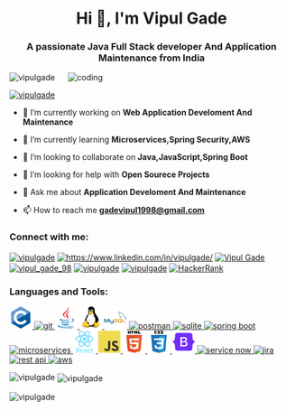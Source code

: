 <h1 align="center">Hi 👋, I'm Vipul Gade</h1>
    <h3 align="center">A passionate Java Full Stack developer And Application Maintenance from India</h3>
    <img align="right" alt="coding" width="400"
        src="https://images.pexels.com/photos/3861959/pexels-photo-3861959.jpeg?auto=compress&cs=tinysrgb&w=1260&h=750&dpr=1">
    <p align="left"> <img
            src="https://komarev.com/ghpvc/?username=vipulgade&label=Profile%20views&color=0e75b6&style=flat"
            alt="vipulgade" /> 
    </p>
    <p align="left"> <a href="https://twitter.com/swapnilnangare" target="blank"><img
                src="https://img.shields.io/twitter/follow/vipulgade?logo=twitter&style=for-the-badge"
                alt="vipulgade" /></a> 
    </p>
    
  - 🔭 I’m currently working on **Web Application Develoment And Maintenance**
    
  - 🌱 I’m currently learning **Microservices,Spring Security,AWS**

  - 👯 I’m looking to collaborate on **Java,JavaScript,Spring Boot**

   - 🤝 I’m looking for help with **Open Sourece Projects**

  - 💬 Ask me about **Application Develoment And Maintenance**

   - 📫 How to reach me **gadevipul1998@gmail.com** 
   <h3 align="left">Connect with me:</h3>
    <p align="left">
        <a href="https://x.com/Vipul_Gade" target="blank"><img align="center"
                src="https://raw.githubusercontent.com/rahuldkjain/github-profile-readme-generator/master/src/images/icons/Social/twitter.svg"
                alt="vipulgade" height="30" width="40" /></a>
        <a href="https://www.linkedin.com/in/vipulgade/" target="blank"><img align="center"
                src="https://raw.githubusercontent.com/rahuldkjain/github-profile-readme-generator/master/src/images/icons/Social/linked-in-alt.svg"
                alt="https://www.linkedin.com/in/vipulgade/" height="30" width="40" /></a>
        <a href="https://www.facebook.com/vipul.gade.503/" target="blank"><img align="center"
                src="https://raw.githubusercontent.com/rahuldkjain/github-profile-readme-generator/master/src/images/icons/Social/facebook.svg"
                alt="Vipul Gade" height="30" width="40" /></a>
        <a href="https://www.instagram.com/vipul_gade_98/?hl=en" target="blank"><img align="center"
                src="https://raw.githubusercontent.com/rahuldkjain/github-profile-readme-generator/master/src/images/icons/Social/instagram.svg"
                alt="vipul_gade_98" height="30" width="40" /></a>
        <a href="https://leetcode.com/u/gadevipul1998/" target="blank"><img align="center"
                src="https://raw.githubusercontent.com/rahuldkjain/github-profile-readme-generator/master/src/images/icons/Social/leet-code.svg"
                alt="vipulgade" height="30" width="40" /></a>
        <a href="https://www.hackerearth.com/@vipul645/" target="blank"><img align="center"
                src="https://raw.githubusercontent.com/rahuldkjain/github-profile-readme-generator/master/src/images/icons/Social/hackerearth.svg"
                alt="vipulgade" height="30" width="40" /></a>
        <a href="https://www.hackerrank.com/profile/gadevipul1998" target="_blank">
            <img align="center" src="https://cdn.worldvectorlogo.com/logos/hackerrank.svg" alt="HackerRank" height="30"
                width="40" />
        </a>



  </p>

   <h3 align="left">Languages and Tools:</h3>
    <p align="left">
        <a href="https://www.cprogramming.com/" target="_blank" rel="noreferrer">
            <img src="https://raw.githubusercontent.com/devicons/devicon/master/icons/c/c-original.svg" alt="c"
                width="40" height="40" />
        </a>

  <a href="https://git-scm.com/" target="_blank" rel="noreferrer">
            <img src="https://www.vectorlogo.zone/logos/git-scm/git-scm-icon.svg" alt="git" width="40" height="40" />
        </a>
        <a href="https://www.java.com" target="_blank" rel="noreferrer">
            <img src="https://raw.githubusercontent.com/devicons/devicon/master/icons/java/java-original.svg" alt="java"
                width="40" height="40" />
        </a>

  </a>
        <a href="https://www.linux.org/" target="_blank" rel="noreferrer">
            <img src="https://raw.githubusercontent.com/devicons/devicon/master/icons/linux/linux-original.svg"
                alt="linux" width="40" height="40" />
        </a>

  <a href="https://www.mysql.com/" target="_blank" rel="noreferrer">
            <img src="https://raw.githubusercontent.com/devicons/devicon/master/icons/mysql/mysql-original-wordmark.svg"
                alt="mysql" width="40" height="40" />
        </a>
        <a href="https://postman.com" target="_blank" rel="noreferrer">
            <img src="https://www.vectorlogo.zone/logos/getpostman/getpostman-icon.svg" alt="postman" width="40"
                height="40" />
        </a>

  <a href="https://www.sqlite.org/" target="_blank" rel="noreferrer">
            <img src="https://www.vectorlogo.zone/logos/sqlite/sqlite-icon.svg" alt="sqlite" width="40" height="40" />
        </a>

  <a href="https://spring.io/projects/spring-boot" target="_blank" rel="noreferrer">
            <img src="https://www.vectorlogo.zone/logos/springio/springio-icon.svg" alt="spring boot" width="40"
                height="40" />
        </a>
        <a href="https://microservices.io/" target="_blank" rel="noreferrer">
            <img src="https://www.vectorlogo.zone/logos/apache/apache-icon.svg" alt="microservices" width="40"
                height="40" />
        </a>
        <a href="https://reactjs.org/" target="_blank" rel="noreferrer">
            <img src="https://raw.githubusercontent.com/devicons/devicon/master/icons/react/react-original-wordmark.svg"
                alt="reactjs" width="40" height="40" />
        </a>
        <a href="https://developer.mozilla.org/en-US/docs/Web/JavaScript" target="_blank" rel="noreferrer">
            <img src="https://raw.githubusercontent.com/devicons/devicon/master/icons/javascript/javascript-original.svg"
                alt="javascript" width="40" height="40" />
        </a>
        <a href="https://developer.mozilla.org/en-US/docs/Web/HTML" target="_blank" rel="noreferrer">
            <img src="https://raw.githubusercontent.com/devicons/devicon/master/icons/html5/html5-original-wordmark.svg"
                alt="html" width="40" height="40" />
        </a>
        <a href="https://developer.mozilla.org/en-US/docs/Web/CSS" target="_blank" rel="noreferrer">
            <img src="https://raw.githubusercontent.com/devicons/devicon/master/icons/css3/css3-original-wordmark.svg"
                alt="css" width="40" height="40" />
        </a>
        <a href="https://getbootstrap.com/" target="_blank" rel="noreferrer">
            <img src="https://raw.githubusercontent.com/devicons/devicon/master/icons/bootstrap/bootstrap-plain.svg"
                alt="bootstrap" width="40" height="40" />
        </a>
        <a href="https://www.servicenow.com/" target="_blank" rel="noreferrer">
            <img src="https://www.vectorlogo.zone/logos/servicenow/servicenow-icon.svg" alt="service now" width="40"
                height="40" />
        </a>
        <a href="https://www.atlassian.com/software/jira" target="_blank" rel="noreferrer">
            <img src="https://www.vectorlogo.zone/logos/atlassian_jira/atlassian_jira-icon.svg" alt="jira" width="40"
                height="40" />
        </a>
        <a href="https://restfulapi.net/" target="_blank" rel="noreferrer">
            <img src="https://raw.githubusercontent.com/swagger-api/swagger.io/wordpress/images/assets/SWU-logo-clr.png"
                alt="rest api" width="40" height="40" />
        </a>

  <a href="https://aws.amazon.com/" target="_blank" rel="noreferrer">
            <img src="https://www.vectorlogo.zone/logos/amazon_aws/amazon_aws-icon.svg" alt="aws" width="40"
                height="40" />
        </a>
    </p>

   <p><img align="left"
            src="https://github-readme-stats.vercel.app/api/top-langs?username=vipulgade&show_icons=true&locale=en&layout=compact"
            alt="vipulgade" /></p>

  <p>&nbsp;<img align="center"
            src="https://github-readme-stats.vercel.app/api?username=vipulgade&show_icons=true&locale=en"
            alt="vipulgade" /></p>

  <p><img align="center" src="https://github-readme-streak-stats.herokuapp.com/?user=vipulgade&" alt="vipulgade" />
    </p>
